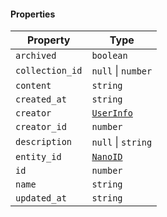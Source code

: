 #### Properties

| Property                                   | Type                      |
| ------------------------------------------ | ------------------------- |
| <a id="archived"></a> `archived`           | `boolean`                 |
| <a id="collection_id"></a> `collection_id` | `null` \| `number`        |
| <a id="content"></a> `content`             | `string`                  |
| <a id="created_at"></a> `created_at`       | `string`                  |
| <a id="creator"></a> `creator`             | [`UserInfo`](UserInfo.md) |
| <a id="creator_id"></a> `creator_id`       | `number`                  |
| <a id="description"></a> `description`     | `null` \| `string`        |
| <a id="entity_id"></a> `entity_id`         | [`NanoID`](NanoID.md)     |
| <a id="id"></a> `id`                       | `number`                  |
| <a id="name"></a> `name`                   | `string`                  |
| <a id="updated_at"></a> `updated_at`       | `string`                  |
